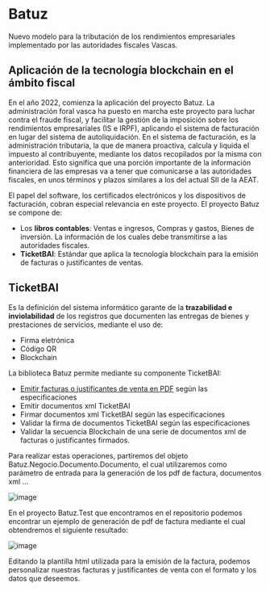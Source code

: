 # Batuz

Nuevo modelo para la tributación de los rendimientos empresariales implementado por las autoridades fiscales Vascas.

## Aplicación de la tecnología blockchain en el ámbito fiscal

En el año 2022, comienza la aplicación del proyecto Batuz. La administración foral vasca ha puesto en marcha este proyecto para luchar contra el fraude fiscal, y facilitar la gestión de la imposición sobre los rendimientos empresariales (IS e IRPF), aplicando el sistema de facturación en lugar del sistema de autoliquidación. En el sistema de facturación, es la administración tributaria, la que de manera proactiva, calcula y liquida el impuesto al contribuyente, mediante los datos recopilados por la misma con anterioridad. Esto significa que una porción importante de la información financiera de las empresas va a tener que comunicarse a las autoridades fiscales, en unos términos y plazos similares a los del actual SII de la AEAT.

El papel del software, los certificados electrónicos y los dispositivos de facturación, cobran especial relevancia en este proyecto. El proyecto Batuz se compone de:

* Los **libros contables**: Ventas e ingresos, Compras y gastos, Bienes de inversión. La información de los cuales debe transmitirse a las autoridades fiscales.
* **TicketBAI**: Estándar que aplica la tecnología blockchain para la emisión de facturas o justificantes de ventas.

## TicketBAI

Es la definición del sistema informático garante de la **trazabilidad e inviolabilidad** de los registros que documenten las entregas de bienes y prestaciones de servicios, mediante el uso de:

* Firma eletrónica
* Código QR
* Blockchain

La biblioteca Batuz permite mediante su componente TicketBAI:

* [Emitir facturas o justificantes de venta en PDF](https://github.com/mdiago/Batuz/wiki/TicketBAI---00001-Ejemplo-emisi%C3%B3n-factura-en-PDF) según las especificaciones
* Emitir documentos xml TicketBAI
* Firmar documentos xml TicketBAI según las especificaciones
* Validar la firma de documentos TicketBAI según las especificaciones
* Validar la secuencia Blockchain de una serie de documentos xml de facturas o justificantes firmados.

Para realizar estas operaciones, partiremos del objeto Batuz.Negocio.Documento.Documento, el cual utilizaremos como parámetro de entrada para la generación de los pdf de factura, documentos xml ...

![image](https://user-images.githubusercontent.com/22330809/136928401-4c652a4f-0f7c-435e-94f2-04b933866b24.png)

En el proyecto Batuz.Test que encontramos en el repositorio podemos encontrar un ejemplo de generación de pdf de factura mediante el cual obtendremos el siguiente resultado:

![image](https://user-images.githubusercontent.com/22330809/136931933-eb79e6b4-57f5-4c91-903e-af0e05a08bef.png)

Editando la plantilla html utilizada para la emisión de la factura, podemos personalizar nuestras facturas y justificantes de venta con el formato y los datos que deseemos.




